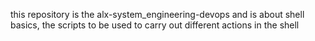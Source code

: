 this repository is the alx-system_engineering-devops and is about shell basics, the scripts to be used to carry out different actions in the shell
